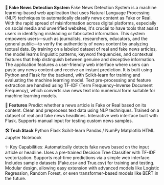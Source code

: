 **📰 Fake News Detection System**
Fake News Detection System is a machine learning-based web application that uses Natural Language Processing (NLP) techniques to automatically classify news content as Fake or Real. With the rapid spread of misinformation across digital platforms, especially on social media and unverified websites, it's crucial to have tools that assist users in identifying misleading or fabricated information.
This system empowers users—such as journalists, researchers, educators, and the general public—to verify the authenticity of news content by analyzing textual data. By training on a labeled dataset of real and fake news articles, the model learns linguistic patterns, keyword frequencies, and contextual features that help distinguish between genuine and deceptive information.
The application features a user-friendly web interface where users can paste any news content and receive an instant prediction. It is built using Python and Flask for the backend, with Scikit-learn for training and evaluating the machine learning model. Text pre-processing and feature extraction are handled using TF-IDF (Term Frequency–Inverse Document Frequency), which converts raw news text into numerical form suitable for machine learning models.

**🚀 Features**
Predict whether a news article is Fake or Real based on its content.
Clean and preprocess text data using NLP techniques.
Trained on a dataset of real and fake news headlines.
Interactive web interface built with Flask.
Supports manual input for testing custom news samples.

**🛠️ Tech Stack**
Python
Flask
Scikit-learn
Pandas / NumPy
Matplotlib 
HTML
Jupyter Notebook 

✨ Key Capabilities:
Automatically detects fake news based on the input article or headline.
Uses a pre-trained Decision Tree Classifier with TF-IDF vectorization.
Supports real-time predictions via a simple web interface.
Includes sample datasets (Fake.csv and True.csv) for training and testing.
Modular design, allowing easy extension with advanced models like Logistic Regression, Random Forest, or even transformer-based models like BERT in the future.
